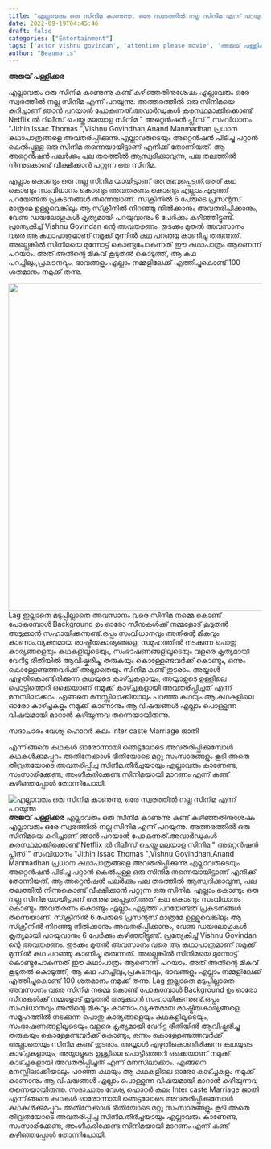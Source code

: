 ```yaml
---
title: "എല്ലാവരും ഒരു സിനിമ കാണുന്നു, ഒരേ സ്വരത്തിൽ നല്ല സിനിമ എന്ന് പറയുന്നു"
date: 2022-09-19T04:45:46
draft: false
categories: ["Entertainment"]
tags: ['actor vishnu govindan', 'attention please movie', 'അജയ് പള്ളിക്കര']
author: "Beaumaris"
---
```


<strong>അജയ് പള്ളിക്കര </strong>

എല്ലാവരും ഒരു സിനിമ കാണുന്നു കണ്ട് കഴിഞ്ഞതിനുശേഷം എല്ലാവരും ഒരേ സ്വരത്തിൽ നല്ല സിനിമ എന്ന് പറയുന്നു. അത്തരത്തിൽ ഒരു സിനിമയെ കുറിച്ചാണ് ഞാൻ പറയാൻ പോകുന്നത്.അവാർഡുകൾ കരസ്ഥമാക്കിക്കൊണ്ട് Netflix ൽ റിലീസ് ചെയ്ത മലയാള സിനിമ " അറ്റെൻഷൻ പ്ലീസ് " സംവിധാനം "Jithin Issac Thomas ",Vishnu Govindhan,Anand Manmadhan പ്രധാന കഥാപാത്രങ്ങളെ അവതരിപ്പിക്കുന്നു.എല്ലാവരുടെയും അറ്റെൻഷൻ പിടിച്ചു പറ്റാൻ കെൽപ്പുള്ള ഒരു സിനിമ തന്നെയായിട്ടാണ് എനിക്ക് തോന്നിയത്. ആ അറ്റെൻഷൻ പലർക്കും പല തരത്തിൽ ആസ്വദിക്കാവുന്ന, പല തലത്തിൽ നിന്നുകൊണ്ട് വീക്ഷിക്കാൻ പറ്റുന്ന ഒരു സിനിമ.

എല്ലാം കൊണ്ടും ഒരു നല്ല സിനിമ യായിട്ടാണ് അനുഭവപ്പെട്ടത്.അത്‌ കഥ കൊണ്ടും സംവിധാനം കൊണ്ടും അവതരണം കൊണ്ടും എല്ലാം.എടുത്ത് പറയേണ്ടത് പ്രകടനങ്ങൾ തന്നെയാണ്. സ്‌ക്രീനിൽ 6 പേരുടെ പ്രസന്റസ് മാത്രമേ ഉള്ളുവെങ്കിലും ആ സ്‌ക്രീനിൽ നിറഞ്ഞു നിൽക്കാനും അവതരിപ്പിക്കാനും, വേണ്ട ഡയലോഗുകൾ കൃത്യമായി പറയുവാനും 6 പേർക്കും കഴിഞ്ഞിട്ടുണ്ട്. പ്രത്യേകിച്ച് Vishnu Govindan ന്റെ അവതരണം. തുടക്കം മുതൽ അവസാനം വരെ ആ കഥാപാത്രമാണ് നമുക്ക് മുന്നിൽ കഥ പറഞ്ഞു കാണിച്ചു തരുന്നത്. അല്ലെങ്കിൽ സിനിമയെ മുന്നോട്ട് കൊണ്ടുപോകുന്നത് ഈ കഥാപാത്രം ആണെന്ന് പറയാം. അത്‌ അതിന്റെ മികവ് കൂടുതൽ കൊടുത്ത്, ആ കഥ പറച്ചിലും,പ്രകടനവും, ഭാവങ്ങളും എല്ലാം നമ്മളിലേക്ക് എത്തിച്ചുകൊണ്ട് 100 ശതമാനം നമുക്ക് തന്നു.

<img class="size-full wp-image-351252 aligncenter" src="https://cdn.boolokam.com/articles/2022/09/93778074.gif" alt="" width="1000" height="650" />Lag ഇല്ലാതെ മടുപ്പില്ലാതെ അവസാനം വരെ സിനിമ നമ്മെ കൊണ്ട് പോകുമ്പോൾ Background ഉം ഓരോ സീനുകൾക്ക് നമ്മളോട് കൂടുതൽ അടുക്കാൻ സഹായിക്കുന്നുണ്ട്.ഒപ്പം സംവിധാനവും അതിന്റെ മികവും കാണാം.വ്യക്തമായ രാഷ്ട്രീയകാര്യങ്ങളെ, സമൂഹത്തിൽ നടക്കുന്ന പൊതു കാര്യങ്ങളെയും കഥകളിലൂടെയും, സംഭാഷണങ്ങളിലൂടെയും വളരെ കൃത്യമായി വേറിട്ട രീതിയിൽ ആവിഷ്കരിച്ചു തരുകയും കൊള്ളേണ്ടവർക്ക് കൊണ്ടും, ഒന്നും കൊള്ളേണ്ടത്തവർക്ക് അല്ലാതെയും സിനിമ കണ്ട് തുടരാം. അയ്യാൾ എഴുതികൊണ്ടിരിക്കുന്ന കഥയുടെ കാഴ്ച്ചകളായും, അയ്യാളുടെ ഉള്ളിലെ പൊട്ടിത്തെറി ഒക്കെയാണ് നമുക്ക് കാഴ്ച്ചകളായി അവതരിപ്പിച്ചത് എന്ന് മനസിലാക്കാം. എങ്ങനെ മനസ്സിലാക്കിയാലും പറഞ്ഞ കഥയും ആ കഥകളിലെ ഓരോ കാഴ്ച്ചകളും നമുക്ക് കാണാനും ആ വിഷയങ്ങൾ എല്ലാം പൊള്ളുന്ന വിഷയമായി മാറാൻ കഴിയുന്നവ തന്നെയായിരുന്നു.

സദാചാരം
വേശ്യ
ഹൊറർ
കുലം
Inter caste Marriage
ജാതി

എന്നിങ്ങനെ കഥകൾ ഓരോന്നായി ഞെട്ടലോടെ അവതരിപ്പിക്കുമ്പോൾ കഥകൾക്കുമപ്പുറം അതിനേക്കാൾ ഭീതിയോടെ മറ്റു സംസാരങ്ങളും കൂടി അതെ തീവ്രതയോടെ അവതരിപ്പിച്ച സിനിമ.തീർച്ചയായും എല്ലാവരും കാണേണ്ട, സംസാരിക്കേണ്ട, അംഗീകരിക്കേണ്ട സിനിമയായി മാറണം എന്ന് കണ്ട് കഴിഞ്ഞപ്പോൾ തോന്നിപോയി.


![എല്ലാവരും ഒരു സിനിമ കാണുന്നു, ഒരേ സ്വരത്തിൽ നല്ല സിനിമ എന്ന് പറയുന്നു](https://cdn.boolokam.com/articles/2022/09/93778074.gif)**അജയ് പള്ളിക്കര** എല്ലാവരും ഒരു സിനിമ കാണുന്നു കണ്ട് കഴിഞ്ഞതിനുശേഷം എല്ലാവരും ഒരേ സ്വരത്തിൽ നല്ല സിനിമ എന്ന് പറയുന്നു. അത്തരത്തിൽ ഒരു സിനിമയെ കുറിച്ചാണ് ഞാൻ പറയാൻ പോകുന്നത്.അവാർഡുകൾ കരസ്ഥമാക്കിക്കൊണ്ട് Netflix ൽ റിലീസ് ചെയ്ത മലയാള സിനിമ " അറ്റെൻഷൻ പ്ലീസ് " സംവിധാനം "Jithin Issac Thomas ",Vishnu Govindhan,Anand Manmadhan പ്രധാന കഥാപാത്രങ്ങളെ അവതരിപ്പിക്കുന്നു.എല്ലാവരുടെയും അറ്റെൻഷൻ പിടിച്ചു പറ്റാൻ കെൽപ്പുള്ള ഒരു സിനിമ തന്നെയായിട്ടാണ് എനിക്ക് തോന്നിയത്. ആ അറ്റെൻഷൻ പലർക്കും പല തരത്തിൽ ആസ്വദിക്കാവുന്ന, പല തലത്തിൽ നിന്നുകൊണ്ട് വീക്ഷിക്കാൻ പറ്റുന്ന ഒരു സിനിമ. എല്ലാം കൊണ്ടും ഒരു നല്ല സിനിമ യായിട്ടാണ് അനുഭവപ്പെട്ടത്.അത്‌ കഥ കൊണ്ടും സംവിധാനം കൊണ്ടും അവതരണം കൊണ്ടും എല്ലാം.എടുത്ത് പറയേണ്ടത് പ്രകടനങ്ങൾ തന്നെയാണ്. സ്‌ക്രീനിൽ 6 പേരുടെ പ്രസന്റസ് മാത്രമേ ഉള്ളുവെങ്കിലും ആ സ്‌ക്രീനിൽ നിറഞ്ഞു നിൽക്കാനും അവതരിപ്പിക്കാനും, വേണ്ട ഡയലോഗുകൾ കൃത്യമായി പറയുവാനും 6 പേർക്കും കഴിഞ്ഞിട്ടുണ്ട്. പ്രത്യേകിച്ച് Vishnu Govindan ന്റെ അവതരണം. തുടക്കം മുതൽ അവസാനം വരെ ആ കഥാപാത്രമാണ് നമുക്ക് മുന്നിൽ കഥ പറഞ്ഞു കാണിച്ചു തരുന്നത്. അല്ലെങ്കിൽ സിനിമയെ മുന്നോട്ട് കൊണ്ടുപോകുന്നത് ഈ കഥാപാത്രം ആണെന്ന് പറയാം. അത്‌ അതിന്റെ മികവ് കൂടുതൽ കൊടുത്ത്, ആ കഥ പറച്ചിലും,പ്രകടനവും, ഭാവങ്ങളും എല്ലാം നമ്മളിലേക്ക് എത്തിച്ചുകൊണ്ട് 100 ശതമാനം നമുക്ക് തന്നു. Lag ഇല്ലാതെ മടുപ്പില്ലാതെ അവസാനം വരെ സിനിമ നമ്മെ കൊണ്ട് പോകുമ്പോൾ Background ഉം ഓരോ സീനുകൾക്ക് നമ്മളോട് കൂടുതൽ അടുക്കാൻ സഹായിക്കുന്നുണ്ട്.ഒപ്പം സംവിധാനവും അതിന്റെ മികവും കാണാം.വ്യക്തമായ രാഷ്ട്രീയകാര്യങ്ങളെ, സമൂഹത്തിൽ നടക്കുന്ന പൊതു കാര്യങ്ങളെയും കഥകളിലൂടെയും, സംഭാഷണങ്ങളിലൂടെയും വളരെ കൃത്യമായി വേറിട്ട രീതിയിൽ ആവിഷ്കരിച്ചു തരുകയും കൊള്ളേണ്ടവർക്ക് കൊണ്ടും, ഒന്നും കൊള്ളേണ്ടത്തവർക്ക് അല്ലാതെയും സിനിമ കണ്ട് തുടരാം. അയ്യാൾ എഴുതികൊണ്ടിരിക്കുന്ന കഥയുടെ കാഴ്ച്ചകളായും, അയ്യാളുടെ ഉള്ളിലെ പൊട്ടിത്തെറി ഒക്കെയാണ് നമുക്ക് കാഴ്ച്ചകളായി അവതരിപ്പിച്ചത് എന്ന് മനസിലാക്കാം. എങ്ങനെ മനസ്സിലാക്കിയാലും പറഞ്ഞ കഥയും ആ കഥകളിലെ ഓരോ കാഴ്ച്ചകളും നമുക്ക് കാണാനും ആ വിഷയങ്ങൾ എല്ലാം പൊള്ളുന്ന വിഷയമായി മാറാൻ കഴിയുന്നവ തന്നെയായിരുന്നു. സദാചാരം വേശ്യ ഹൊറർ കുലം Inter caste Marriage ജാതി എന്നിങ്ങനെ കഥകൾ ഓരോന്നായി ഞെട്ടലോടെ അവതരിപ്പിക്കുമ്പോൾ കഥകൾക്കുമപ്പുറം അതിനേക്കാൾ ഭീതിയോടെ മറ്റു സംസാരങ്ങളും കൂടി അതെ തീവ്രതയോടെ അവതരിപ്പിച്ച സിനിമ.തീർച്ചയായും എല്ലാവരും കാണേണ്ട, സംസാരിക്കേണ്ട, അംഗീകരിക്കേണ്ട സിനിമയായി മാറണം എന്ന് കണ്ട് കഴിഞ്ഞപ്പോൾ തോന്നിപോയി.
